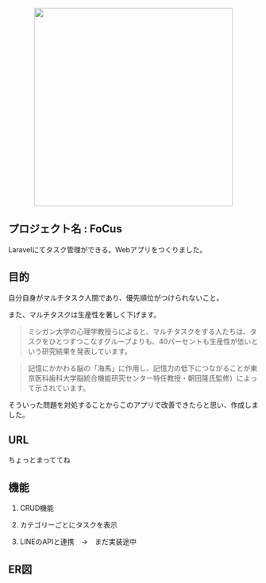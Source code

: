 <p align="center"><a href="https://laravel.com" target="_blank"><img src="https://raw.githubusercontent.com/laravel/art/master/logo-lockup/5%20SVG/2%20CMYK/1%20Full%20Color/laravel-logolockup-cmyk-red.svg" width="400"></a></p>


## プロジェクト名 : FoCus

Laravelにてタスク管理ができる。Webアプリをつくりました。

## 目的

自分自身がマルチタスク人間であり、優先順位がつけられないこと。

また、マルチタスクは生産性を著しく下げます。

>ミシガン大学の心理学教授らによると、マルチタスクをする人たちは、タスクをひとつずつこなすグループよりも、40パーセントも生産性が低いという研究結果を発表しています。

>記憶にかかわる脳の「海馬」に作用し、記憶力の低下につながることが東京医科歯科大学脳統合機能研究センター特任教授・朝田隆氏監修）によって示されています。

そういった問題を対処することからこのアプリで改善できたらと思い、作成しました。

## URL

ちょっとまっててね

## 機能

1. CRUD機能

2. カテゴリーごとにタスクを表示

3. LINEのAPIと連携　→　まだ実装途中

## ER図

